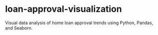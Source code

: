 # loan-approval-visualization
Visual data analysis of home loan approval trends using Python, Pandas, and Seaborn.
